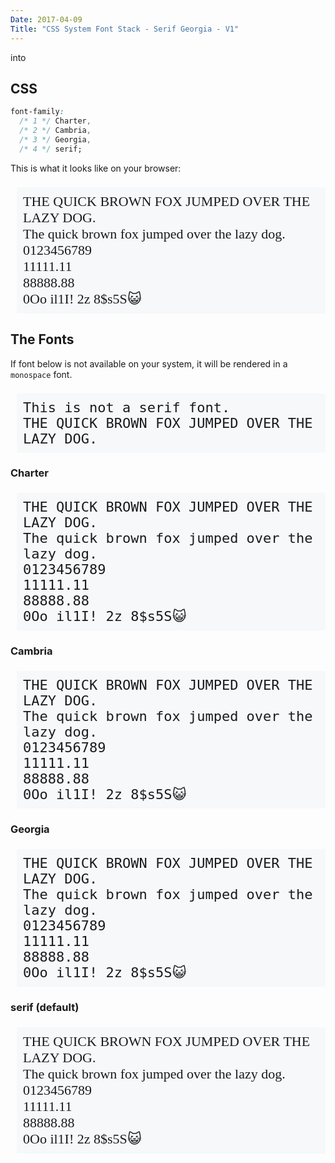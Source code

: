 ```yaml
---
Date: 2017-04-09
Title: "CSS System Font Stack - Serif Georgia - V1"
---
```


into

## CSS

```css
font-family:
  /* 1 */ Charter,
  /* 2 */ Cambria,
  /* 3 */ Georgia,
  /* 4 */ serif;
```
This is what it looks like on your browser:

<style>
.sample {
  background-color: #f6f8fa;
  font-size: 22px;
  margin-left:10px;
  padding: 10px;
</style>

<p class="sample" style="font-family: charter,cambria,georgia,serif;"> 
THE QUICK BROWN FOX JUMPED OVER THE LAZY DOG.<br>
The quick brown fox jumped over the lazy dog.<br>
0123456789<br>
11111.11<br>
88888.88<br>
0Oo il1I! 2z 8$s5S😺
</p>

## The Fonts

If font below is not available on your system, it will be rendered in a
`monospace` font.

<p class="sample" style="font-family: monospace;">
This is not a serif font.<br>
THE QUICK BROWN FOX JUMPED OVER THE LAZY DOG.
</p>

### Charter

<p class="sample" style="font-family: charter, monospace;">
THE QUICK BROWN FOX JUMPED OVER THE LAZY DOG.<br>
The quick brown fox jumped over the lazy dog.<br>
0123456789<br>
11111.11<br>
88888.88<br>
0Oo il1I! 2z 8$s5S😺
</p>

### Cambria

<p class="sample" style="font-family: cambria, monospace;">
THE QUICK BROWN FOX JUMPED OVER THE LAZY DOG.<br>
The quick brown fox jumped over the lazy dog.<br>
0123456789<br>
11111.11<br>
88888.88<br>
0Oo il1I! 2z 8$s5S😺
</p>

### Georgia

<p class="sample" style="font-family: georgia, monospace;">
THE QUICK BROWN FOX JUMPED OVER THE LAZY DOG.<br>
The quick brown fox jumped over the lazy dog.<br>
0123456789<br>
11111.11<br>
88888.88<br>
0Oo il1I! 2z 8$s5S😺
</p>

### serif (default)

<p class="sample" style="font-family: serif;">
THE QUICK BROWN FOX JUMPED OVER THE LAZY DOG.<br>
The quick brown fox jumped over the lazy dog.<br>
0123456789<br>
11111.11<br>
88888.88<br>
0Oo il1I! 2z 8$s5S😺
</p>
